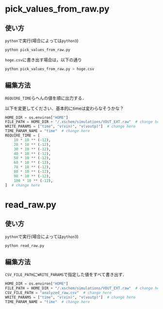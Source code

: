 
# pick_values_from_raw.py
## 使い方
`python`で実行(場合によっては`python3`)
```bash
python pick_values_from_raw.py
```

`hoge.csv`に書き出す場合は，以下の通り
```bash
python pick_values_from_raw.py > hoge.csv
```

## 編集方法
`REQUIRE_TIME`らへんの値を順に出力する．

以下を変更してください．基本的にtimeは変わらなそうかな？
```py
HOME_DIR = os.environ["HOME"]
FILE_PATH = HOME_DIR + "/.xschem/simulations/VOUT_EXT.raw"  # change here
WRITE_PARAMS = ["time", "v(vin)", "v(voutp)"]  # change here
TIME_PARAM_NAME = "time"  # change here
REQUIRE_TIME = [
    10 * 10 ** (-12),
    20 * 10 ** (-12),
    30 * 10 ** (-12),
    40 * 10 ** (-12),
    50 * 10 ** (-12),
    60 * 10 ** (-12),
    70 * 10 ** (-12),
    80 * 10 ** (-12),
    90 * 10 ** (-12),
    100 * 10 ** (-12),
]  # change here
```

# read_raw.py
## 使い方
`python`で実行(場合によっては`python3`)
```bash
python read_raw.py
```

## 編集方法
`CSV_FILE_PATH`に`WRITE_PARAMS`で指定した値をすべて書き出す．

```py
HOME_DIR = os.environ["HOME"]
FILE_PATH = HOME_DIR + "/.xschem/simulations/VOUT_EXT.raw"  # change here
CSV_FILE_PATH = "analyzed_raw.csv"  # change here
WRITE_PARAMS = ["time", "v(vin)", "v(voutp)"]  # change here
TIME_PARAM_NAME = "time"  # change here
```